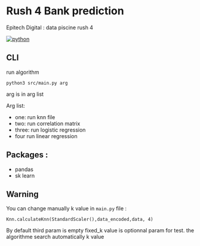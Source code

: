 # Rush 4 Bank prediction
Epitech Digital : data piscine rush 4

[![python](https://img.shields.io/badge/Python-3572A5?style=for-the-badge&logo=python&logoColor=FFFFFF)](https://www.python.org/)

## CLI
run algorithm
```
python3 src/main.py arg
```
arg is in arg list

Arg list:
- one: run knn file
- two: run correlation matrix
- three: run logistic regression
- four run linear regression

## Packages :
- pandas
- sk learn

## Warning
You can change manually k value in ```main.py``` file :
```
Knn.calculateKnn(StandardScaler(),data_encoded,data, 4)
```

By default third param is empty fixed_k value is optionnal param for test. the algorithme search automatically k value